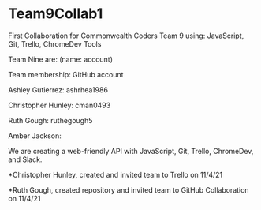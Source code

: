 # Team9Collab1
First Collaboration for Commonwealth Coders Team 9 using: JavaScript, Git, Trello, ChromeDev Tools

Team Nine are: (name: account)

Team membership: GitHub account

Ashley	Gutierrez: ashrhea1986

Christopher	Hunley: cman0493 

Ruth	Gough: ruthegough5

Amber	Jackson:


We are creating a web-friendly API with JavaScript, Git, Trello, ChromeDev, and Slack.

*Christopher Hunley, created and invited team to Trello on 11/4/21

*Ruth Gough, created repository and invited team to GitHub Collaboration on 11/4/21
